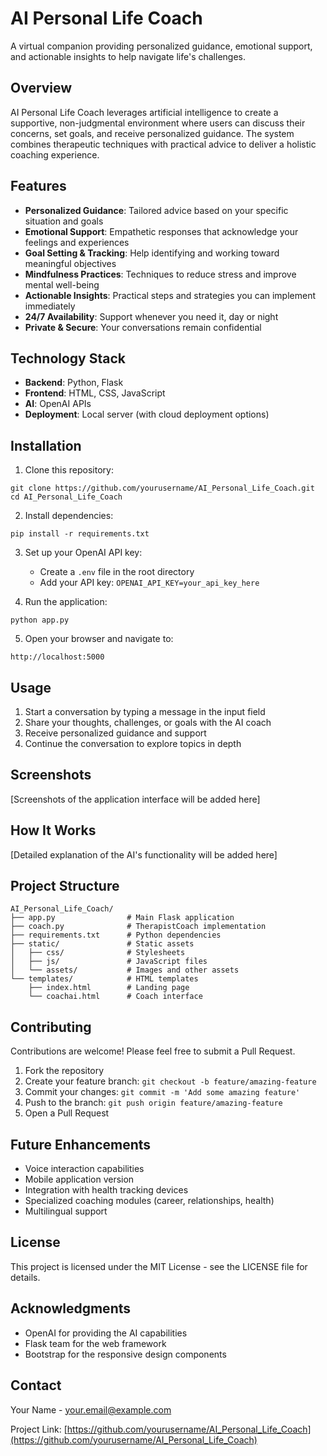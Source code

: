 # AI Personal Life Coach

A virtual companion providing personalized guidance, emotional support, and actionable insights to help navigate life's challenges.

## Overview

AI Personal Life Coach leverages artificial intelligence to create a supportive, non-judgmental environment where users can discuss their concerns, set goals, and receive personalized guidance. The system combines therapeutic techniques with practical advice to deliver a holistic coaching experience.

## Features

- **Personalized Guidance**: Tailored advice based on your specific situation and goals
- **Emotional Support**: Empathetic responses that acknowledge your feelings and experiences
- **Goal Setting & Tracking**: Help identifying and working toward meaningful objectives
- **Mindfulness Practices**: Techniques to reduce stress and improve mental well-being
- **Actionable Insights**: Practical steps and strategies you can implement immediately
- **24/7 Availability**: Support whenever you need it, day or night
- **Private & Secure**: Your conversations remain confidential

## Technology Stack

- **Backend**: Python, Flask
- **Frontend**: HTML, CSS, JavaScript
- **AI**: OpenAI APIs
- **Deployment**: Local server (with cloud deployment options)

## Installation

1. Clone this repository:
```
git clone https://github.com/yourusername/AI_Personal_Life_Coach.git
cd AI_Personal_Life_Coach
```

2. Install dependencies:
```
pip install -r requirements.txt
```

3. Set up your OpenAI API key:
   - Create a `.env` file in the root directory
   - Add your API key: `OPENAI_API_KEY=your_api_key_here`

4. Run the application:
```
python app.py
```

5. Open your browser and navigate to:
```
http://localhost:5000
```

## Usage

1. Start a conversation by typing a message in the input field
2. Share your thoughts, challenges, or goals with the AI coach
3. Receive personalized guidance and support
4. Continue the conversation to explore topics in depth

## Screenshots

[Screenshots of the application interface will be added here]

## How It Works

[Detailed explanation of the AI's functionality will be added here]

## Project Structure

```
AI_Personal_Life_Coach/
├── app.py                # Main Flask application
├── coach.py              # TherapistCoach implementation
├── requirements.txt      # Python dependencies
├── static/               # Static assets
│   ├── css/              # Stylesheets
│   ├── js/               # JavaScript files
│   └── assets/           # Images and other assets
└── templates/            # HTML templates
    ├── index.html        # Landing page
    └── coachai.html      # Coach interface
```

## Contributing

Contributions are welcome! Please feel free to submit a Pull Request.

1. Fork the repository
2. Create your feature branch: `git checkout -b feature/amazing-feature`
3. Commit your changes: `git commit -m 'Add some amazing feature'`
4. Push to the branch: `git push origin feature/amazing-feature`
5. Open a Pull Request

## Future Enhancements

- Voice interaction capabilities
- Mobile application version
- Integration with health tracking devices
- Specialized coaching modules (career, relationships, health)
- Multilingual support

## License

This project is licensed under the MIT License - see the LICENSE file for details.

## Acknowledgments

- OpenAI for providing the AI capabilities
- Flask team for the web framework
- Bootstrap for the responsive design components

## Contact

Your Name - your.email@example.com

Project Link: [https://github.com/yourusername/AI_Personal_Life_Coach](https://github.com/yourusername/AI_Personal_Life_Coach)